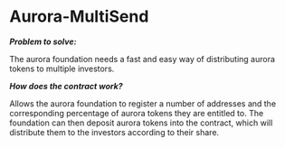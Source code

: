 # Aurora-MultiSend

_**Problem to solve:**_

The aurora foundation needs a fast and easy way of distributing aurora tokens
to multiple investors.

_**How does the contract work?**_

Allows the aurora foundation to register a number of addresses and the corresponding
percentage of aurora tokens they are entitled to. The foundation can then deposit aurora
tokens into the contract, which will distribute them to the investors according to their
share.


